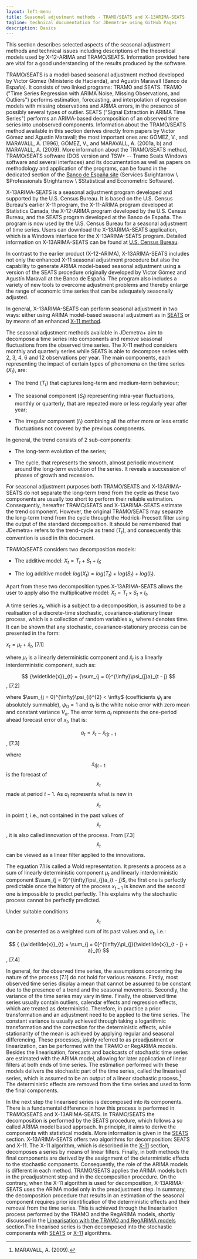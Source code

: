 ```yaml
---
layout: left-menu
title: Seasonal adjustment methods - TRAMO/SEATS and X-13ARIMA-SEATS
tagline: technical documentation for JDemetra+ using GitHub Pages
description: Basics
---
```

This section describes selected aspects of the seasonal adjustment methods and
technical issues including descriptions of the theoretical models used
by X-12-ARIMA and TRAMO/SEATS. Information provided here are vital for a good understanding of the
results produced by the software.

TRAMO/SEATS is a model-based seasonal adjustment method developed by
Victor Gómez (Ministerio de Hacienda), and Agustin Maravall (Banco de
España). It consists of two linked programs: TRAMO and SEATS. TRAMO
(\"Time Series Regression with ARIMA Noise, Missing Observations, and
Outliers\") performs estimation, forecasting, and interpolation of
regression models with missing observations and ARIMA errors, in the
presence of possibly several types of outlier. SEATS (\"Signal
Extraction in ARIMA Time Series\") performs an ARIMA-based decomposition
of an observed time series into unobserved components. Information about
the TRAMO/SEATS method available in this section derives directly from
papers by Victor Gómez and Agustin Maravall; the most important ones
are: GÓMEZ, V., and MARAVALL, A. (1996), GÓMEZ, V., and MARAVALL, A.
(2001a, b) and MARAVALL, A. (2009). More information about the
TRAMO/SEATS method, TRAMO/SEATS software (DOS version and TSW+ -- Tramo
Seats Windows software and several interfaces) and its documentation as
well as papers on methodology and application of the programs, can be
found in the dedicated section of the [Banco de España site](https://www.bde.es/bde/es/) (Services
$\rightarrow \ $Professionals $\rightarrow \ $Statistical and
Econometric Software).

X-13ARIMA-SEATS is a seasonal adjustment program developed and supported
by the U.S. Census Bureau. It is based on the U.S. Census Bureau\'s
earlier X-11 program, the X-11-ARIMA program developed at Statistics
Canada, the X-12-ARIMA program developed by the U.S. Census Bureau, and
the SEATS program developed at the Banco de España. The program is now
used by the U.S. Census Bureau for a seasonal adjustment of time series.
Users can download the X-13ARIMA-SEATS application, which is a Windows
interface for the X-13ARIMA-SEATS program. Detailed information on
X-13ARIMA-SEATS can be found at [U.S. Census Bureau](https://www.census.gov/).

In contrast to the earlier product (X-12-ARIMA), X-13ARIMA-SEATS
includes not only the enhanced X-11 seasonal adjustment procedure but
also the capability to generate ARIMA model-based seasonal adjustment
using a version of the SEATS procedure originally developed by Victor
Gómez and Agustín Maravall at the Banco de España. The program also
includes a variety of new tools to overcome adjustment problems and
thereby enlarge the range of economic time series that can be adequately
seasonally adjusted.

In general, X-13ARIMA-SEATS can perform seasonal adjustment in two ways:
either using ARIMA model-based seasonal adjustment as in [SEATS](../theory/SA_SEATS.html) or by
means of an enhanced [X-11 method](../theory/SA_X11.html).

The seasonal adjustment methods available in JDemetra+ aim to decompose
a time series into components and remove seasonal fluctuations from the
observed time series. The X-11 method considers monthly and quarterly
series while SEATS is able to decompose series with 2, 3, 4, 6 and 12
observations per year. The main components, each representing the impact
of certain types of phenomena on the time series ($X_{t}$), are:

-   The trend ($T_{t}$) that captures long-term and medium-term behaviour;

-   The seasonal component ($S_{t}$) representing intra-year fluctuations, monthly or quarterly, that are repeated more or less regularly year after year;

-   The irregular component ($I_{t}$) combining all the other more or less erratic fluctuations not covered by the previous components.

In general, the trend consists of 2 sub-components:

-   The long-term evolution of the series;

-   The cycle, that represents the smooth, almost periodic movement around the long-term evolution of the series. It reveals a succession of phases of growth and recession.

For seasonal adjustment purposes both TRAMO/SEATS and X-13ARIMA-SEATS do
not separate the long-term trend from the cycle as these two components
are usually too short to perform their reliable estimation.
Consequently, hereafter TRAMO/SEATS and X-13ARIMA-SEATS estimate the
trend component. However, the original TRAMO/SEATS may separate the
long-term trend from the cycle through the Hodrick-Precsott filter using
the output of the standard decomposition. It should be remembered that
JDemetra+ refers to the trend-cycle as trend ($T_{t}$), and consequently
this convention is used in this document.

TRAMO/SEATS considers two decomposition models:

-   The additive model: $X_{t} = T_{t} + S_{t} + I_{t}$;

-   The log additive model:
     $log(X_{t}) = log(T_{t}) + log(S_{t}) + log(I_{t})$.

Apart from these two decomposition types X-13ARIMA-SEATS allows the user
to apply also the multiplicative
model: $X_{t} = T_{t} \times S_{t} \times I_{t}$.

A time series $x_{t}$, which is a subject to a decomposition, is assumed
to be a realisation of a discrete-time stochastic, covariance-stationary
linear process, which is a collection of random variables
$x_{t}$, where $t$ denotes time. It can be shown that
any stochastic, covariance-stationary process can be presented in the
form:

  
  $x_{t} = \mu_{t} + {\widetilde{x}}_{t}$,   \[7.1\]
  

where $\mu_{t}$ is a linearly deterministic component and
${\widetilde{x}}_{t}$ is a linearly interderministic component, such as:

  
  $$
  {\widetilde{x}}_{t} = {\sum_{j = 0}^{\infty}\psi_{j}a}_{t - j}
  $$,   \[7.2\]
  

where $\sum_{j = 0}^{\infty}\psi_{i}^{2} < \infty$ (coefficients
$\psi_{j}$ are absolutely summable), $\psi_{0} = 1$ and $a_{t}$ is the
white noise error with zero mean and constant variance $V_{a}$. The
error term $a_{t}$ represents the one-period ahead forecast error of
$x_{t}$, that is:

  
  $$
  a_{t} = {\widetilde{x}}_{t} - {\widehat{x}}_{t|t - 1}
  $$,   \[7.3\]
  

where $${\widehat{x}}_{t|t - 1}$$ is the forecast of $${\widetilde{x}}_{t}$$
made at period $t - 1$. As $a_{t}$ represents what is new in $${\widetilde{x}}_{t}$$ in point $t$, i.e., not contained in the past values of $${\widetilde{x}}_{t}$$, it is also called innovation of the process. From \[7.3\] $${\widetilde{x}}_{t}$$ can be viewed as a linear filter applied to the innovations.

The equation 7.1 is called a Wold representation. It presents a process
as a sum of linearly deterministic component $\mu_{t}$ and linearly
interderministic component $\sum_{j = 0}^{\infty}\psi_{j}a_{t - j}$, the
first one is perfectly predictable once the history of the process
$x_{t - 1}$ is known and the second one is impossible to predict
perfectly. This explains why the stochastic process cannot be perfectly
predicted.

Under suitable conditions $${\widetilde{x}}_{t}$$ can be presented as a weighted sum of its past values and $a_{t}$, i.e.:


  $$
  { {\widetilde{x}}_{t} = \sum_{j = 0}^{\infty}\pi_{j}{\widetilde{x}}_{t - j} + a}_{t}
  $$,   \[7.4\]


In general, for the observed time series, the assumptions concerning the
nature of the process \[7.1\] do not hold for various reasons. Firstly,
most observed time series display a mean that cannot be assumed to be
constant due to the presence of a trend and the seasonal movements.
Secondly, the variance of the time series may vary in time. Finally, the
observed time series usually contain outliers, calendar effects and
regression effects, which are treated as deterministic. Therefore, in
practice a prior transformation and an adjustment need to be applied to
the time series. The constant variance is usually achieved through
taking a logarithmic transformation and the correction for the
deterministic effects, while stationarity of the mean is achieved by
applying regular and seasonal differencing. These processes, jointly
referred to as preadjustment or linearization, can be performed with the
TRAMO or RegARIMA models. Besides the linearisation, forecasts and
backcasts of stochastic time series are estimated with the ARIMA model,
allowing for later application of linear filters at both ends of time
series. The estimation performed with these models delivers the
stochastic part of the time series, called the linearised series, which
is assumed to be an output of a linear stochastic process.[^1] The
deterministic effects are removed from the time series and used to form
the final components.

In the next step the linearised series is decomposed into its
components. There is a fundamental difference in how this process is
performed in TRAMO/SEATS and X-13ARIMA-SEATS. In TRAMO/SEATS the
decomposition is performed by the SEATS procedure, which follows a so
called ARIMA model based approach. In principle, it aims to derive the
components with statistical models. More information is given in the [SEATS](..theory/SA_SEATS.html) section.
X-13ARIMA-SEATS offers two algorithms for decomposition: SEATS and X-11.
The X-11 algorithm, which is described in the [X-11](..theory/SA_X11.html) section, decomposes a series by
means of linear filters. Finally, in both methods the final components
are derived by the assignment of the deterministic effects to the
stochastic components. Consequently, the role of the ARIMA models is
different in each method. TRAMO/SEATS applies the ARIMA models both in
the preadjustment step and in the decomposition procedure. On the
contrary, when the X-11 algorithm is used for decomposition,
X-13ARIMA-SEATS uses the ARIMA model only in the preadjustment step. In
summary, the decomposition procedure that results in an estimation of
the seasonal component requires prior identification of the
deterministic effects and their removal from the time series. This is
achieved through the linearisation process performed by the TRAMO and
the RegARIMA models, shortly discussed in the [Linearisation with the TRAMO and RegARIMA models](..theory/SA_lin.html) section.The linearised series is
then decomposed into the stochastic components with [SEATS](..theory/SA_SEATS.html) or
[X-11](..theory/SA_X11.html) algorithms.





[^1]: MARAVALL, A. (2009).

[^2]: DAGUM, E.B. (1980).

[^3]: GÓMEZ, V., and MARAVALL, A. (2001b). Autocorrelation and partial
    autocorrelation functions are described in 7.9.

[^4]: The notation used by TRAMO for the polynomials is different from
    the one commonly used in the literature, for example in HAMILTON,
    J.D. (1994) the AR polynomial is denoted as
    ${\phi\left( B \right) = 1 - \phi}_{1}B + \ldots + \phi_{p}B^{p}$.

[^5]: BOX G.E.P., JENKINS, G.M., and REINSEL, G.C. (2007).

[^6]: KAISER, R., and MARAVALL, A. (1999).

[^7]: '*X-13ARIMA-SEATS Reference Manual*' (2015).

[^8]: In the TRAMO/SEATS method this type of outlier is called a
    transitory change.

[^9]: See GÓMEZ, V., and MARAVALL, A. (1997).

[^10]: Dummy variable is the variable that takes the values 0 or 1 to
    indicate the absence or presence of some effect.

[^11]: GÓMEZ, V., and MARAVALL, A. (2010).

[^12]: Parsimonious models are those which have a great deal of
    explanatory power using a relatively small number of parameters.
    Balanced models are models for which the order of the combined AR
    and differencing operators is equal to the order of the combined MA
    operator (see GÓMEZ, V., and MARAVALL, A. (1997)). A model is said
    to be more balanced than a competing model if the absolute
    difference between the total orders of the AR plus differencing and
    MA operators is smaller for one model than another. For description
    of the Hannan-Rissanen algorithm see HANNAN, E.J., and RISSANEN, J.
    (1982), GÓMEZ, V., and MARAVALL, A. (2001b) and 7.1.1.4.

[^13]: See 7.2.1.4.

[^14]: See 7.1.1.6.

[^15]: GÓMEZ, V., and MARAVALL, A. (2001b).

[^16]: MARAVALL, A. (2000).

[^17]: '*X-13ARIMA-SEATS Reference Manual*' (2015).

[^18]: DAGUM, E.B. (1988).

[^19]: '*X-13ARIMA-SEATS Reference Manual*' (2015).

[^20]: The pre-tested options are: one, eight, and fifteen days before
    Easter.

[^21]: See 7.1.1.2.

[^22]: CHATFIELD, C. (2004).

[^23]: AKAIKE, H. (1973).

[^24]: HURVICH, C.M., and TSAI, C. (1989).

[^25]: HANNAN, E.J., and QUINN, B.G. (1979).

[^26]: SCHWARZ, G. (1978).

[^27]: PEÑA, D. (2001).

[^28]: HANNAN, E.J., and RISSANEN, J. (1982), NEWBOLD, D., and BOS, T.
    (1982).

[^29]: '*X-13ARIMA-SEATS Reference Manual*' (2015).

[^30]: Ibid.

[^31]: In the original software SEATS can be used either with TRAMO,
    operating on the input received from the latter, or alone, fitting
    an ARIMA model to the series.

[^32]: GÓMEZ, V., and MARAVALL, A. (1998).

[^33]: GÓMEZ, V., and MARAVALL, A. (1997).

[^34]: GÓMEZ, V., and MARAVALL, A. (2001a).

[^35]: For description of the spectrum see 7.3.

[^36]: MARAVALL, A. (1995).

[^37]: Description based on KAISER, R., and MARAVALL, A. (2000) and
    MARAVALL, A. (2008c).

[^38]: For details see MARAVALL, A., CAPORELLO, G., PÉREZ, D., and
    LÓPEZ, R. (2014).

[^39]: In JDemetra+ this argument is called *Trend boundary*.

[^40]: The AR roots close to or at the trading day frequency generates a
    stochastic trading day component. A stochastic trading day component
    is always modelled as a stationary ARMA(2,2), where the AR part
    contains the roots close to the TD frequency, and the MA(2) is
    obtained from the model decomposition (MARAVALL, A., and PÉREZ, D.
    (2011)). This component, estimated by SEATS, is not implemented by
    the current version of JDemetra+.

[^41]: The term pseudo-spectrum is used for a non-stationary time
    series, while the term spectrum is used for a stationary time
    series.

[^42]: If the ARIMA model estimated in TRAMO does not accept an
    admissible decomposition, SEATS replaces it with a decomposable
    approximation. The modified model is therefore used to decompose the
    series. There are also other rare situations when the ARIMA model
    chosen by TRAMO is changed by SEATS. It happens when, for example,
    the ARIMA models generate unstable seasonality or produce a
    senseless decomposition. Such examples are discussed by MARAVALL, A.
    (2009).

[^43]: HILLMER, S.C., and TIAO, G.C. (1982).

[^44]: GÓMEZ, V., and MARAVALL, A. (2001a).

[^45]: HILLMER, S.C., and TIAO, G.C. (1982).

[^46]: MARAVALL, A. (1986).

[^47]: Ibid.

[^48]: KAISER, R., and MARAVALL, A. (2000).

[^49]: The choice of the estimation method is controlled by the *Method*
    parameter, explained in the [SEATS specification](../reference-manual/sa-spec-tramo.html) section.

[^50]: MARAVALL, A. (2008c).

[^51]: MARAVALL, A. (1995).

[^52]: MARAVALL, A., and PLANAS, C. (1999).

[^53]: MARAVALL, A. (1998).

[^54]: GÓMEZ, V., and MARAVALL, A. (2001a).

[^55]: Ibid.

[^56]: KAISER, R., and MARAVALL, A. (2000).

[^57]: MARAVALL, A. (1995).

[^58]: MARAVALL, A. (2009).

[^59]: The section is based on KAISER, R., and MARAVALL, A. (2000).

[^60]: See 7.1.2.3. For further details see MARAVALL, A. (2008).

[^61]: This is a general estimation procedure used by the U.S. Census
    Bureau. JDemetra+ does not calculate backcasts for X-13ARIMA-SEATS.

[^62]: GÓMEZ, V., and MARAVALL, A (2001b).

[^63]: In fact, astronomical observations show that the equinox occurs
    on 20 March in most years.

[^64]: In case of SEATS, the properties can be trivially derived from
    the matrix formulation of signal extraction. They are also valid for
    X-11 (additive).

[^65]: HAMILTON, J.D. (1994).

[^66]: Ibid.

[^67]: CHATFIELD, C. (2004).

[^68]: BROCKWELL, P.J., and DAVIS, R.A. (2002).

[^69]: HAMILTON, J.D. (1994).

[^70]: SOKUP, R.J., and FINDLEY, D. F. (1999).

[^71]: BROCKWELL, P.J., and DAVIS, R.A. (2002).

[^72]: For details see BROCKWELL, P.J., and DAVIS, R.A. (2006).

[^73]: BOX, G.E.P., JENKINS, G.M., and REINSEL, G.C. (2007).

[^74]: The proof is given in BROCKWELL, P.J., and DAVIS, R.A. (2006).

[^75]: Ibid.

[^76]: Definition from '*X-12-ARIMA Reference Manual*' (2011).

[^77]: The false alarm rate is defined as the fraction of the 50
    replicates for which a visually significant spectral peak occurred
    at one of the trading day frequencies being considered in the
    designated output spectra (SOUKUP, R.J., and FINDLEY, D.F. (1999)).

[^78]: FINDLEY, D., MONSELL, B.C., SHULMAN, H.B., and PUGH, M.G. (1990).

[^79]: FINDLEY, D., MONSELL, B.C., BELL, W., OTTO, M., and CHEN, B.-C.
    (1990).

[^80]: The description of the test derives from DOORNIK, J.A., and
    HANSEN, H. (2008).

[^81]: CHATFIELD, C. (2004).

[^82]: The unmodified Seasonal -- Irregular component corresponds to the
    Seasonal -- Irregular factors with the extreme values.

[^83]: DAGUM, E.B. (1987).

[^84]: MARAVALL, A. (2008a).

[^85]: For definition of the periodogram and Fourier frequencies see
    7.3.

[^86]: Description of the idea of benchmarking is based on DAGUM, B.E.,
    and CHOLETTE, P.A. (1994) and QUENNEVILLE, B. et all (2003).
    Detailed information can be found in: DAGUM, B.E., and CHOLETTE,
    P.A. (2006).

[^87]: DAGUM, B.E., and CHOLETTE, P.A. (2006).

[^88]: '*X-12-ARIMA Reference Manual'* (2011).

[^89]: HOOD, C.C.H. (2005).

[^90]: CHOLETTE, P.A. (1979).

[^91]: MAKRIDAKIS, S., WHEELWRIGHT, S.C., and HYNDMAN, R.J. (1998).

[^92]: CHATFIELD, C. (2004).
